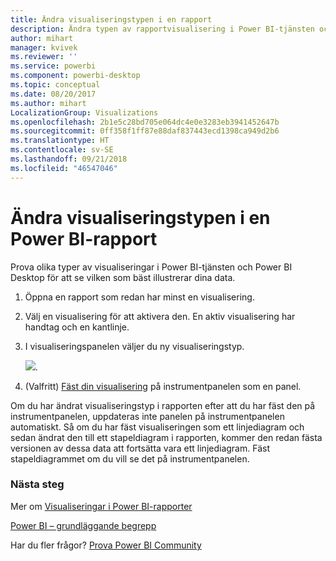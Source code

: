 ```yaml
---
title: Ändra visualiseringstypen i en rapport
description: Ändra typen av rapportvisualisering i Power BI-tjänsten och Power BI Desktop
author: mihart
manager: kvivek
ms.reviewer: ''
ms.service: powerbi
ms.component: powerbi-desktop
ms.topic: conceptual
ms.date: 08/20/2017
ms.author: mihart
LocalizationGroup: Visualizations
ms.openlocfilehash: 2b1e5c28bd705e064dc4e0e3283eb3941452647b
ms.sourcegitcommit: 0ff358f1ff87e88daf837443ecd1398ca949d2b6
ms.translationtype: HT
ms.contentlocale: sv-SE
ms.lasthandoff: 09/21/2018
ms.locfileid: "46547046"
---
```

# <a name="change-the-type-of-visualization-in-a-power-bi-report"></a>Ändra visualiseringstypen i en Power BI-rapport
Prova olika typer av visualiseringar i Power BI-tjänsten och Power BI Desktop för att se vilken som bäst illustrerar dina data. 

1. Öppna en rapport som redan har minst en visualisering.   
2. Välj en visualisering för att aktivera den. En aktiv visualisering har handtag och en kantlinje.    
3. I visualiseringspanelen väljer du ny visualiseringstyp. 
   
   ![](media/power-bi-report-change-visualization-type/changeviz.gif).
4. (Valfritt) [Fäst din visualisering](../service-dashboard-pin-tile-from-report.md) på instrumentpanelen som en panel. 

Om du har ändrat visualiseringstyp i rapporten efter att du har fäst den på instrumentpanelen, uppdateras inte panelen på instrumentpanelen automatiskt. Så om du har fäst visualiseringen som ett linjediagram och sedan ändrat den till ett stapeldiagram i rapporten, kommer den redan fästa versionen av dessa data att fortsätta vara ett linjediagram. Fäst stapeldiagrammet om du vill se det på instrumentpanelen.

### <a name="next-steps"></a>Nästa steg
Mer om [Visualiseringar i Power BI-rapporter](power-bi-report-visualizations.md)

[Power BI – grundläggande begrepp](../consumer/end-user-basic-concepts.md)

Har du fler frågor? [Prova Power BI Community](http://community.powerbi.com/)

